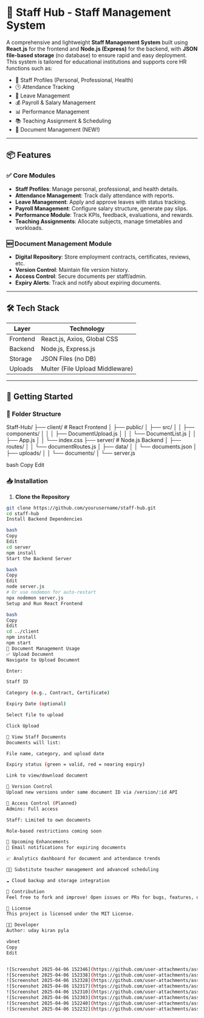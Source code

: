 
# 📘 Staff Hub - Staff Management System

A comprehensive and lightweight **Staff Management System** built using **React.js** for the frontend and **Node.js (Express)** for the backend, with **JSON file-based storage** (no database) to ensure rapid and easy deployment. This system is tailored for educational institutions and supports core HR functions such as:

- 👤 Staff Profiles (Personal, Professional, Health)
- 🕒 Attendance Tracking
- 📝 Leave Management
- 💰 Payroll & Salary Management
- 📊 Performance Management
- 📚 Teaching Assignment & Scheduling
- 📂 Document Management (NEW!)

---

## 📦 Features

### ✅ Core Modules
- **Staff Profiles**: Manage personal, professional, and health details.
- **Attendance Management**: Track daily attendance with reports.
- **Leave Management**: Apply and approve leaves with status tracking.
- **Payroll Management**: Configure salary structure, generate pay slips.
- **Performance Module**: Track KPIs, feedback, evaluations, and rewards.
- **Teaching Assignments**: Allocate subjects, manage timetables and workloads.

### 🆕 Document Management Module
- **Digital Repository**: Store employment contracts, certificates, reviews, etc.
- **Version Control**: Maintain file version history.
- **Access Control**: Secure documents per staff/admin.
- **Expiry Alerts**: Track and notify about expiring documents.

---

## 🛠️ Tech Stack

| Layer       | Technology         |
|-------------|--------------------|
| Frontend    | React.js, Axios, Global CSS |
| Backend     | Node.js, Express.js |
| Storage     | JSON Files (no DB) |
| Uploads     | Multer (File Upload Middleware) |

---

## 🚀 Getting Started

### 📁 Folder Structure

Staff-Hub/ ├── client/ # React Frontend │ ├── public/ │ ├── src/ │ │ ├── components/ │ │ │ ├── DocumentUpload.js │ │ │ └── DocumentList.js │ │ ├── App.js │ │ └── index.css ├── server/ # Node.js Backend │ ├── routes/ │ │ └── documentRoutes.js │ ├── data/ │ │ └── documents.json │ ├── uploads/ │ │ └── documents/ │ └── server.js

bash
Copy
Edit

### 📥 Installation

1. **Clone the Repository**

```bash
git clone https://github.com/yourusername/staff-hub.git
cd staff-hub
Install Backend Dependencies

bash
Copy
Edit
cd server
npm install
Start the Backend Server

bash
Copy
Edit
node server.js
# Or use nodemon for auto-restart
npx nodemon server.js
Setup and Run React Frontend

bash
Copy
Edit
cd ../client
npm install
npm start
📂 Document Management Usage
✅ Upload Document
Navigate to Upload Document

Enter:

Staff ID

Category (e.g., Contract, Certificate)

Expiry Date (optional)

Select file to upload

Click Upload

📃 View Staff Documents
Documents will list:

File name, category, and upload date

Expiry status (green = valid, red = nearing expiry)

Link to view/download document

🔁 Version Control
Upload new versions under same document ID via /version/:id API

🔐 Access Control (Planned)
Admins: Full access

Staff: Limited to own documents

Role-based restrictions coming soon

📅 Upcoming Enhancements
📧 Email notifications for expiring documents

📈 Analytics dashboard for document and attendance trends

🧑‍🏫 Substitute teacher management and advanced scheduling

☁️ Cloud backup and storage integration

🤝 Contribution
Feel free to fork and improve! Open issues or PRs for bugs, features, or ideas.

📃 License
This project is licensed under the MIT License.

👨‍💻 Developer
Author: uday kiran pyla

vbnet
Copy
Edit


![Screenshot 2025-04-06 152346](https://github.com/user-attachments/assets/b786c4cb-f6be-4968-862d-aff58cd55845)
![Screenshot 2025-04-06 152338](https://github.com/user-attachments/assets/8a907bda-863c-4caf-a065-4bf73c8b6459)
![Screenshot 2025-04-06 152328](https://github.com/user-attachments/assets/ddbc9f98-158d-4aca-a9b9-cfb612b94018)
![Screenshot 2025-04-06 152317](https://github.com/user-attachments/assets/1a4f623e-5458-4df7-941f-34153fcfd856)
![Screenshot 2025-04-06 152310](https://github.com/user-attachments/assets/2cfd1b0b-7c49-4eea-802e-87b19eb0fa23)
![Screenshot 2025-04-06 152303](https://github.com/user-attachments/assets/d2847951-f7e3-47a2-b933-0e05420c7044)
![Screenshot 2025-04-06 152240](https://github.com/user-attachments/assets/2c7d6d4d-015a-4cf4-ba64-0a939b44c8d9)
![Screenshot 2025-04-06 152232](https://github.com/user-attachments/assets/0b0d295c-999b-4188-b315-23b972b16bd4)
